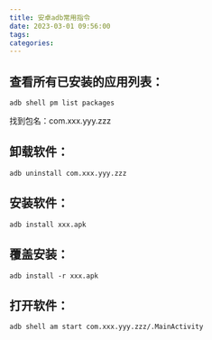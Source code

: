 ```yaml
---
title: 安卓adb常用指令
date: 2023-03-01 09:56:00
tags:
categories:
---
```


## 查看所有已安装的应用列表：

```shell
adb shell pm list packages
```

找到包名：com.xxx.yyy.zzz



## 卸载软件：

```shell
adb uninstall com.xxx.yyy.zzz
```



## 安装软件：

```shell
adb install xxx.apk
```



## 覆盖安装：

```shell
adb install -r xxx.apk
```



## 打开软件：

```shell
adb shell am start com.xxx.yyy.zzz/.MainActivity
```

